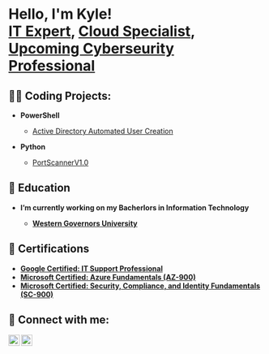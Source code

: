 <h1>Hello, I'm Kyle! <br/><a href="https://github.com/Kmac907">IT Expert</a>, <a href="https://www.linkedin.com/in/kyle-andrew-maclachlan/">Cloud Specialist</a>, <a href="https://kmac907.tech/">Upcoming Cyberseurity Professional</a></h1>

<h2>👨‍💻 Coding Projects:</h2>

- <b>PowerShell</b>
  - [Active Directory Automated User Creation](https://github.com/Kmac907/ActiveDirectoryLab)


- <b>Python</b>
  - [PortScannerV1.0](https://github.com/Kmac907/PortScannerV1.0)

<h2>📜 Education</h2>

- <b>I’m currently working on my Bacherlors in Information Technology<b>
  - [Western Governors University](https://www.wgu.edu/online-it-degrees/information-technology-bachelors-program.html)
  
<h2>🥇 Certifications</h2>

- [Google Certified: IT Support Professional](https://www.credly.com/badges/dff49e92-fcde-4998-97c2-ce185d8f4980/public_url)
- [Microsoft Certified: Azure Fundamentals (AZ-900)](https://www.credly.com/badges/6294d6b1-3b13-4438-990c-e4d69bfc070f/public_url)
- [Microsoft Certified: Security, Compliance, and Identity Fundamentals (SC-900)](https://www.credly.com/badges/b8627f7d-3661-4793-a633-a6bdb319504e/public_url)

<h2> 🤳 Connect with me:</h2>

[<img align="left" alt="JoshMadakor | LinkedIn" width="22px" src="https://github.com/yushi1007/yushi1007/blob/main/images/linkedin.png" />][linkedin]
[<img align="left" alt="Jonathan Williams | Website" width="22px" src="https://emojipedia-us.s3.dualstack.us-west-1.amazonaws.com/thumbs/160/facebook/327/globe-with-meridians_1f310.png](https://www.flaticon.com/free-icon/web_3059997?term=website&page=1&position=12&origin=search&related_id=3059997)https://www.flaticon.com/free-icon/web_3059997?term=website&page=1&position=12&origin=search&related_id=3059997" />][Website]

[Website]: https://kmac907.tech/
[linkedin]: https://www.linkedin.com/in/kyle-andrew-maclachlan/

